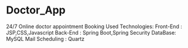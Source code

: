 # Doctor_App
24/7 Online doctor appointment Booking
Used Technologies:
Front-End : JSP,CSS,Javascript
Back-End : Spring Boot,Spring Security
DataBase: MySQL
Mail Scheduling : Quartz
